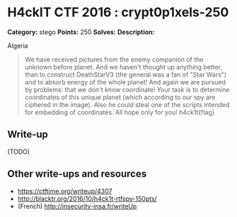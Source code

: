 # H4ckIT CTF 2016 : crypt0p1xels-250

**Category:** stego
**Points:** 250
**Solves:**
**Description:**

Algeria

> We have received pictures from the enemy companion of the unknown before planet. And we haven't thought up anything better, than to construct DeathStarV3 (the general was a fan of "Star Wars") and to absorb energy of the whole planet! And again we are pursued by problems: that we don't know coordinate! Your task is to determine coordinates of this unique planet (which according to our spy are ciphered in the image). Also he could steal one of the scripts intended for embedding of coordinates. All hope only for you!  h4ck1t{flag}

## Write-up

(TODO)

## Other write-ups and resources

* https://ctftime.org/writeup/4307
* http://blacktr.org/2016/10/h4ck1t-rtfspy-150pts/
* (French) http://insecurity-insa.fr/writeUp
